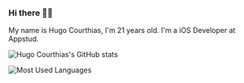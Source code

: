 ### Hi there 👋🏻 

My name is Hugo Courthias, I'm 21 years old. I'm a iOS Developer at Appstud.

![Hugo Courthias's GitHub stats](https://github-readme-stats.vercel.app/api?username=hcourthias&count_private=true&show_icons=true&theme=radical)

![Most Used Languages](https://github-readme-stats.sabesansathananthan.vercel.app/api/top-langs/?username=hcourthias&theme=radical)

